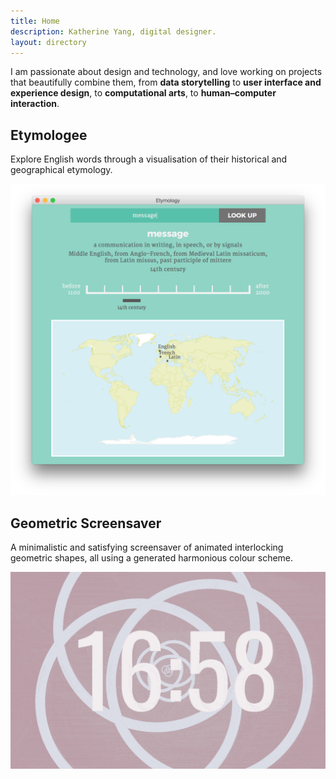 ```yaml
---
title: Home
description: Katherine Yang, digital designer.
layout: directory
---
```


I am passionate about design and technology, and love working on projects that beautifully combine them, from **data storytelling** to **user interface and experience design**, to **computational arts**, to **human&ndash;computer interaction**.

<div class="example">
    <div class="info">
        <h2>Etymologee</h2>
        <p>Explore English words through a visualisation of their historical and geographical etymology.</p>
    </div>
    <div class="image">
        <img src="/assets/img/etymologee/etymologee.png" alt="Etymologee">
    </div>
</div>

<div class="example">
    <div class="info">
        <h2>Geometric Screensaver</h2>
        <p>A minimalistic and satisfying screensaver of animated interlocking geometric shapes, all using a generated harmonious colour scheme.</p>
    </div>
    <div class="image">
        <img src="/assets/img/screensaver/screenshots.gif" alt="Geometric screensaver">
    </div>
</div>


